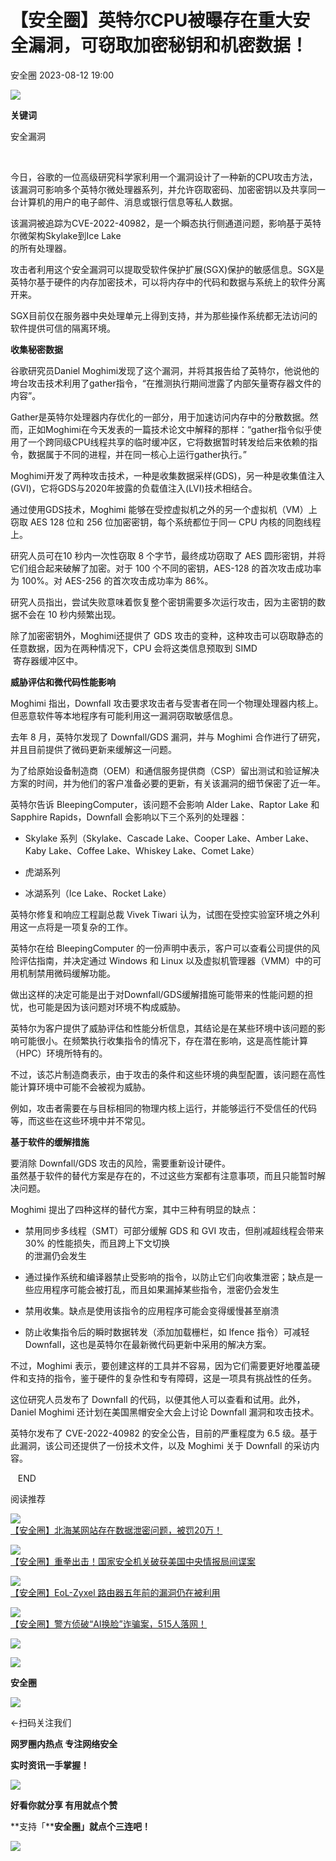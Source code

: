 #  【安全圈】英特尔CPU被曝存在重大安全漏洞，可窃取加密秘钥和机密数据！   
 安全圈   2023-08-12 19:00  
  
![](https://mmbiz.qpic.cn/mmbiz_jpg/aBHpjnrGylgSxa9I02IBd3bgLEhwfJCeRibw3LEjMujeAhD2CvyiaVCZJVHGHODbkPx3pViaX0sAibZsDun6sicUzdQ/640?wx_fmt=jpeg "")  
  
  
**关键词**  
  
  
  
安全漏洞  
  
  
   
  
今日，谷歌的一位高级研究科学家利用一个漏洞设计了一种新的CPU攻击方法，该漏洞可影响多个英特尔微处理器系列，并允许窃取密码、加密密钥以及共享同一台计算机的用户的电子邮件、消息或银行信息等私人数据。  
  
  
该漏洞被追踪为CVE-2022-40982，是一个瞬态执行侧通道问题，影响基于英特尔微架构Skylake到Ice Lake  
的所有处理器。  
  
  
攻击者利用这个安全漏洞可以提取受软件保护扩展(SGX)保护的敏感信息。SGX是英特尔基于硬件的内存加密技术，可以将内存中的代码和数据与系统上的软件分离开来。  
  
  
SGX目前仅在服务器中央处理单元上得到支持，并为那些操作系统都无法访问的软件提供可信的隔离环境。  
  
  
**收集秘密数据**  
  
  
  
谷歌研究员Daniel Moghimi发现了这个漏洞，并将其报告给了英特尔，他说他的垮台攻击技术利用了gather指令，“在推测执行期间泄露了内部矢量寄存器文件的内容”。  
  
  
Gather是英特尔处理器内存优化的一部分，用于加速访问内存中的分散数据。然而，正如Moghimi在今天发表的一篇技术论文中解释的那样：“gather指令似乎使用了一个跨同级CPU线程共享的临时缓冲区，它将数据暂时转发给后来依赖的指令，数据属于不同的进程，并在同一核心上运行gather执行。”  
  
  
Moghimi开发了两种攻击技术，一种是收集数据采样(GDS)，另一种是收集值注入(GVI)，它将GDS与2020年披露的负载值注入(LVI)技术相结合。  
  
  
通过使用GDS技术，Moghimi 能够在受控虚拟机之外的另一个虚拟机（VM）上窃取 AES 128 位和 256 位加密密钥，每个系统都位于同一 CPU 内核的同胞线程上。  
  
  
研究人员可在10 秒内一次性窃取 8 个字节，最终成功窃取了 AES 圆形密钥，并将它们组合起来破解了加密。对于 100 个不同的密钥，AES-128 的首次攻击成功率为 100%。对 AES-256 的首次攻击成功率为 86%。  
  
  
研究人员指出，尝试失败意味着恢复整个密钥需要多次运行攻击，因为主密钥的数据不会在 10 秒内频繁出现。  
  
  
除了加密密钥外，Moghimi还提供了 GDS 攻击的变种，这种攻击可以窃取静态的任意数据，因为在两种情况下，CPU 会将这类信息预取到 SIMD  
 寄存器缓冲区中。  
  
  
**威胁评估和微代码性能影响**  
  
  
  
Moghimi 指出，Downfall 攻击要求攻击者与受害者在同一个物理处理器内核上。  
但恶意软件等本地程序有可能利用这一漏洞窃取敏感信息。  
  
  
去年 8 月，英特尔发现了 Downfall/GDS 漏洞，并与 Moghimi 合作进行了研究，并且目前提供了微码更新来缓解这一问题。  
  
  
为了给原始设备制造商（OEM）和通信服务提供商（CSP）留出测试和验证解决方案的时间，并为他们的客户准备必要的更新，有关该漏洞的细节保密了近一年。  
  
  
英特尔告诉 BleepingComputer，该问题不会影响 Alder Lake、Raptor Lake 和 Sapphire Rapids，Downfall 会影响以下三个系列的处理器：  
  
- Skylake 系列（Skylake、Cascade Lake、Cooper Lake、Amber Lake、Kaby Lake、Coffee Lake、Whiskey Lake、Comet Lake）  
  
- 虎湖系列  
  
- 冰湖系列（Ice Lake、Rocket Lake）  
  
英特尔修复和响应工程副总裁 Vivek Tiwari 认为，试图在受控实验室环境之外利用这一点将是一项复杂的工作。  
  
  
英特尔在给 BleepingComputer 的一份声明中表示，客户可以查看公司提供的风险评估指南，并决定通过 Windows 和 Linux 以及虚拟机管理器（VMM）中的可用机制禁用微码缓解功能。  
  
  
做出这样的决定可能是出于对Downfall/GDS缓解措施可能带来的性能问题的担忧，也可能是因为该问题对环境不构成威胁。  
  
  
英特尔为客户提供了威胁评估和性能分析信息，其结论是在某些环境中该问题的影响可能很小。在频繁执行收集指令的情况下，存在潜在影响，这是高性能计算（HPC）环境所特有的。  
  
  
不过，该芯片制造商表示，由于攻击的条件和这些环境的典型配置，该问题在高性能计算环境中可能不会被视为威胁。  
  
  
例如，攻击者需要在与目标相同的物理内核上运行，并能够运行不受信任的代码等，而这些在这些环境中并不常见。  
  
  
**基于软件的缓解措施**  
  
  
  
要消除 Downfall/GDS 攻击的风险，需要重新设计硬件。  
虽然基于软件的替代方案是存在的，不过这些方案都有注意事项，而且只能暂时解决问题。  
  
  
Moghimi 提出了四种这样的替代方案，其中三种有明显的缺点：  
  
- 禁用同步多线程（SMT）可部分缓解 GDS 和 GVI 攻击，但削减超线程会带来 30% 的性能损失，而且跨上下文切换  
的泄漏仍会发生  
  
- 通过操作系统和编译器禁止受影响的指令，以防止它们向收集泄密；缺点是一些应用程序可能会被打乱，而且如果漏掉某些指令，泄密仍会发生  
  
- 禁用收集。缺点是使用该指令的应用程序可能会变得缓慢甚至崩溃  
  
- 防止收集指令后的瞬时数据转发（添加加载栅栏，如 lfence 指令）可减轻 Downfall，这也是英特尔在最新微代码更新中采用的解决方案。  
  
不过，Moghimi 表示，要创建这样的工具并不容易，因为它们需要更好地覆盖硬件和支持的指令，鉴于硬件的复杂性和专有障碍，这是一项具有挑战性的任务。  
  
  
这位研究人员发布了 Downfall 的代码，以便其他人可以查看和试用。此外，Daniel Moghimi 还计划在美国黑帽安全大会上讨论 Downfall 漏洞和攻击技术。  
  
  
英特尔发布了 CVE-2022-40982 的安全公告，目前的严重程度为 6.5 级。基于此漏洞，该公司还提供了一份技术文件，以及 Moghimi 关于 Downfall 的采访内容。  
  
  
   END    
  
  
阅读推荐  
  
  
![](https://mmbiz.qpic.cn/sz_mmbiz_png/aBHpjnrGyliackaUDs6kCF3x9G5rtKpMvRbP1QnAv3hpo3dQiaib0GxuZB56JDUGLj1ibjmDUfmpAfpeHNKicD94OicA/640?wx_fmt=png "")  
[【安全圈】北海某网站存在数据泄密问题，被罚20万！](http://mp.weixin.qq.com/s?__biz=MzIzMzE4NDU1OQ==&mid=2652041765&idx=1&sn=63bbc0672f127d0f948d07c1d047ec49&chksm=f36fde65c41857736b0facb78782a64cc8fd1edad7c40464f4ca254698a45b6b31fd5baac8da&scene=21#wechat_redirect)  
  
  
  
![](https://mmbiz.qpic.cn/sz_mmbiz_png/aBHpjnrGyliackaUDs6kCF3x9G5rtKpMvmlZicRYC2M57rAiabUCMwZh7QNCyiaRrWJ5bekQZ7qDeZx2Yj2TqxZRUA/640?wx_fmt=png "")  
[【安全圈】重拳出击！国家安全机关破获美国中央情报局间谍案](http://mp.weixin.qq.com/s?__biz=MzIzMzE4NDU1OQ==&mid=2652041765&idx=2&sn=c7bb3d4f24dfdfef8ee2044b888c3ac4&chksm=f36fde65c418577314434cdc1a795b02e3f7d5cb088c187f2bfc1c32ea8a1a1edde118090f35&scene=21#wechat_redirect)  
  
  
  
![](https://mmbiz.qpic.cn/sz_mmbiz_png/aBHpjnrGyliackaUDs6kCF3x9G5rtKpMvO2T1dMynJgfLCPcDtk1wUMynibFDQG9fArRGzuqNvaAIuJDS0zvbKiaw/640?wx_fmt=png "")  
[【安全圈】EoL-Zyxel 路由器五年前的漏洞仍在被利用](http://mp.weixin.qq.com/s?__biz=MzIzMzE4NDU1OQ==&mid=2652041765&idx=3&sn=7122da67020670cfad662194bcef4799&chksm=f36fde65c41857735c9a6201de60c3a60ea19f6641dc350828879ac639e3ee59ba1ba92046d2&scene=21#wechat_redirect)  
  
  
  
![](https://mmbiz.qpic.cn/sz_mmbiz_png/aBHpjnrGyliackaUDs6kCF3x9G5rtKpMvx7qb24PsKnYoqU2BnBzdibPxaud509mahS1xib0Bco1LrYzlCD8WyvAA/640?wx_fmt=png "")  
[【安全圈】警方侦破“AI换脸”诈骗案，515人落网！](http://mp.weixin.qq.com/s?__biz=MzIzMzE4NDU1OQ==&mid=2652041765&idx=4&sn=f3f16ba70f365c42440afd7468ae74c3&chksm=f36fde65c418577369bff90d51f1274a8d152f4bd2a132d04ac82829e8c056e6aaa80d8a5071&scene=21#wechat_redirect)  
  
  
  
![](https://mmbiz.qpic.cn/mmbiz_gif/aBHpjnrGylgeVsVlL5y1RPJfUdozNyCEft6M27yliapIdNjlcdMaZ4UR4XxnQprGlCg8NH2Hz5Oib5aPIOiaqUicDQ/640?wx_fmt=gif "")  
  
  
  
![](https://mmbiz.qpic.cn/mmbiz_png/aBHpjnrGylgeVsVlL5y1RPJfUdozNyCEDQIyPYpjfp0XDaaKjeaU6YdFae1iagIvFmFb4djeiahnUy2jBnxkMbaw/640?wx_fmt=png "")  
  
**安全圈**  
  
![](https://mmbiz.qpic.cn/mmbiz_gif/aBHpjnrGylgeVsVlL5y1RPJfUdozNyCEft6M27yliapIdNjlcdMaZ4UR4XxnQprGlCg8NH2Hz5Oib5aPIOiaqUicDQ/640?wx_fmt=gif "")  
  
  
←扫码关注我们  
  
**网罗圈内热点 专注网络安全**  
  
**实时资讯一手掌握！**  
  
  
![](https://mmbiz.qpic.cn/mmbiz_gif/aBHpjnrGylgeVsVlL5y1RPJfUdozNyCE3vpzhuku5s1qibibQjHnY68iciaIGB4zYw1Zbl05GQ3H4hadeLdBpQ9wEA/640?wx_fmt=gif "")  
  
**好看你就分享 有用就点个赞**  
  
**支持「****安全圈」就点个三连吧！**  
  
![](https://mmbiz.qpic.cn/mmbiz_gif/aBHpjnrGylgeVsVlL5y1RPJfUdozNyCE3vpzhuku5s1qibibQjHnY68iciaIGB4zYw1Zbl05GQ3H4hadeLdBpQ9wEA/640?wx_fmt=gif "")  
  
  
